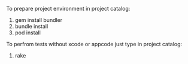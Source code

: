To prepare project environment in project catalog:

1. gem install bundler
2. bundle install
3. pod install

To perfrom tests without xcode or appcode just type in project catalog:
1. rake

